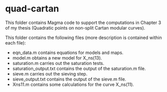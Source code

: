 # quad-cartan
This folder contains Magma code to support the computations in Chapter 3 of my thesis (Quadratic points on non-split Cartan modular curves).

This folder contains the following files (more description is contained within each file):

- eqn_data.m contains equations for models and maps.
- model.m obtains a new model for X_ns(13).
- saturation.m carries out the saturation tests.
- saturation_output.txt contains the output of the saturation.m file.
- sieve.m carries out the sieving step.
- sieve_output.txt contains the output of the sieve.m file.
- Xns11.m contains some calculations for the curve X_ns(11).
